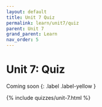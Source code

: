 ```yaml
---
layout: default
title: Unit 7 Quiz
permalink: learn/unit7/quiz
parent: Unit 7
grand_parent: Learn
nav_order: 5
---
```


# Unit 7: Quiz

<!-- prettier-ignore-start -->

Coming soon
{: .label .label-yellow }

<!-- prettier-ignore-end -->

{% include quizzes/unit-7.html %}
